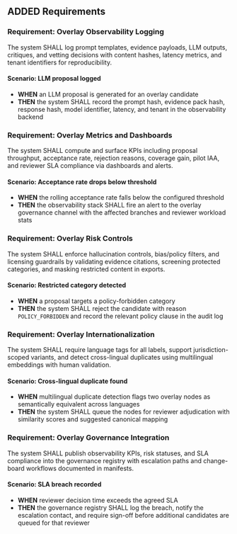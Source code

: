 ## ADDED Requirements
### Requirement: Overlay Observability Logging
The system SHALL log prompt templates, evidence payloads, LLM outputs, critiques, and vetting decisions with content hashes, latency metrics, and tenant identifiers for reproducibility.

#### Scenario: LLM proposal logged
- **WHEN** an LLM proposal is generated for an overlay candidate
- **THEN** the system SHALL record the prompt hash, evidence pack hash, response hash, model identifier, latency, and tenant in the observability backend

### Requirement: Overlay Metrics and Dashboards
The system SHALL compute and surface KPIs including proposal throughput, acceptance rate, rejection reasons, coverage gain, pilot IAA, and reviewer SLA compliance via dashboards and alerts.

#### Scenario: Acceptance rate drops below threshold
- **WHEN** the rolling acceptance rate falls below the configured threshold
- **THEN** the observability stack SHALL fire an alert to the overlay governance channel with the affected branches and reviewer workload stats

### Requirement: Overlay Risk Controls
The system SHALL enforce hallucination controls, bias/policy filters, and licensing guardrails by validating evidence citations, screening protected categories, and masking restricted content in exports.

#### Scenario: Restricted category detected
- **WHEN** a proposal targets a policy-forbidden category
- **THEN** the system SHALL reject the candidate with reason `POLICY_FORBIDDEN` and record the relevant policy clause in the audit log

### Requirement: Overlay Internationalization
The system SHALL require language tags for all labels, support jurisdiction-scoped variants, and detect cross-lingual duplicates using multilingual embeddings with human validation.

#### Scenario: Cross-lingual duplicate found
- **WHEN** multilingual duplicate detection flags two overlay nodes as semantically equivalent across languages
- **THEN** the system SHALL queue the nodes for reviewer adjudication with similarity scores and suggested canonical mapping

### Requirement: Overlay Governance Integration
The system SHALL publish observability KPIs, risk statuses, and SLA compliance into the governance registry with escalation paths and change-board workflows documented in manifests.

#### Scenario: SLA breach recorded
- **WHEN** reviewer decision time exceeds the agreed SLA
- **THEN** the governance registry SHALL log the breach, notify the escalation contact, and require sign-off before additional candidates are queued for that reviewer
